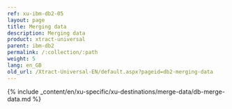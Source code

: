 ```yaml
---
ref: xu-ibm-db2-05
layout: page
title: Merging data
description: Merging data
product: xtract-universal
parent: ibm-db2
permalink: /:collection/:path
weight: 5
lang: en_GB
old_url: /Xtract-Universal-EN/default.aspx?pageid=db2-merging-data
---
```

{% include _content/en/xu-specific/xu-destinations/merge-data/db-merge-data.md  %}
